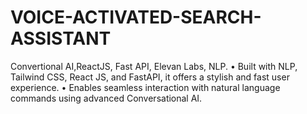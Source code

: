 # VOICE-ACTIVATED-SEARCH-ASSISTANT
Convertional AI,ReactJS, Fast API, Elevan Labs, NLP. • Built with NLP, Tailwind CSS, React JS, and FastAPI, it offers a stylish and fast user experience. • Enables seamless interaction with natural language commands using advanced Conversational AI.
